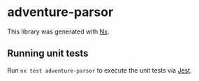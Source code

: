 # adventure-parsor

This library was generated with [Nx](https://nx.dev).

## Running unit tests

Run `nx test adventure-parsor` to execute the unit tests via [Jest](https://jestjs.io).

